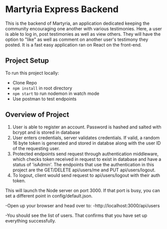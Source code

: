 # Martyria Express Backend

This is the backend of Martyria, an application dedicated keeping the community encouraging one another with various testimonies. Here, a user is able to log in, post testimonies as well as view others. They will have the option to "like" as well as comment on another user's testimony they posted. It is a fast easy application ran on React on the front-end.

## Project Setup

To run this project locally:

- Clone Repo
- `npm install` in root directory
- `npm start` to run nodemon in watch mode
- Use postman to test endpoints

## Overview of Project

1. User is able to register an account. Password is hashed and salted with bcrypt and is stored in database
1. User enters credentials, server validates credentials. If valid, a random 16 byte token is generated and stored in databse along with the user ID of the requesting user.
1. Protected endpoints send request through authentication middleware, which checks token received in request to exist in database and have a status of 'isAdmin'. The endpoints that use the authentication in this project are the GET/DELETE api/users/me and PUT api/users/logout.
1. To logout, client would send request to api/users/logout with their auth token.

This will launch the Node server on port 3000. If that port is busy, you can set a different point in config/default.json.

-Open up your browser and head over to: -http://localhost:3000/api/users

-You should see the list of users. That confirms that you have set up everything successfully.
